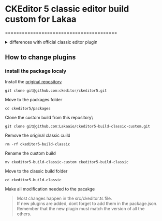 # CKEditor 5 classic editor build custom for Lakaa
========================================

<details>
 <summary> differences with official classic editor plugin</summary>
	
### Plugins added:
+ Highlight
+ Underline
+ SimpleUploadAdapter
+ ImageResize

### Plugins Removed:
- UploadAdapter
- Autoformat
- CloudServices
- BlockQuote
- CKBox
- CKFinder
- CloudServices
- EasyImage
- ImageCaption
- Indent
- MediaEmbed
- PasteFromOffice
- PictureEditing
- TableToolbar
- TextTransformation
</details>


## How to change plugins 

### install the package localy

Install the [original repository](https://github.com/ckeditor/ckeditor5)

`git clone git@github.com:ckeditor/ckeditor5.git`

Move to the packages folder

`cd ckeditor5/packages`

Clone the custom build from this repository\

`git clone git@github.com:Lakaaio/ckeditor5-build-classic-custom.git`

Remove the original classic cuild

`rm -rf ckeditor5-build-classic`

Rename the custom build

`mv ckeditor5-build-classic-custom ckeditor5-build-classic`

Move to the classic build folder

`cd ckeditor5-build-classic`

Make all modification needed to the pacakge
>Most changes happen in the src/ckeditor.ts file.  
>If new plugins are added, dont forget to add them in the package.json.  
>Remember that the new plugin must match the version of all the others.  
